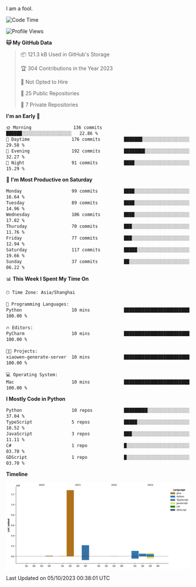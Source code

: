 I am a fool.

<!--START_SECTION:waka-->
![Code Time](http://img.shields.io/badge/Code%20Time-746%20hrs-blue)

![Profile Views](http://img.shields.io/badge/Profile%20Views-1-blue)

**🐱 My GitHub Data** 

> 📦 121.3 kB Used in GitHub's Storage 
 > 
> 🏆 304 Contributions in the Year 2023
 > 
> 🚫 Not Opted to Hire
 > 
> 📜 25 Public Repositories 
 > 
> 🔑 7 Private Repositories 
 > 
**I'm an Early 🐤** 

```text
🌞 Morning                136 commits         ██████░░░░░░░░░░░░░░░░░░░   22.86 % 
🌆 Daytime                176 commits         ███████░░░░░░░░░░░░░░░░░░   29.58 % 
🌃 Evening                192 commits         ████████░░░░░░░░░░░░░░░░░   32.27 % 
🌙 Night                  91 commits          ████░░░░░░░░░░░░░░░░░░░░░   15.29 % 
```
📅 **I'm Most Productive on Saturday** 

```text
Monday                   99 commits          ████░░░░░░░░░░░░░░░░░░░░░   16.64 % 
Tuesday                  89 commits          ████░░░░░░░░░░░░░░░░░░░░░   14.96 % 
Wednesday                106 commits         ████░░░░░░░░░░░░░░░░░░░░░   17.82 % 
Thursday                 70 commits          ███░░░░░░░░░░░░░░░░░░░░░░   11.76 % 
Friday                   77 commits          ███░░░░░░░░░░░░░░░░░░░░░░   12.94 % 
Saturday                 117 commits         █████░░░░░░░░░░░░░░░░░░░░   19.66 % 
Sunday                   37 commits          ██░░░░░░░░░░░░░░░░░░░░░░░   06.22 % 
```


📊 **This Week I Spent My Time On** 

```text
🕑︎ Time Zone: Asia/Shanghai

💬 Programming Languages: 
Python                   10 mins             █████████████████████████   100.00 % 

🔥 Editors: 
PyCharm                  10 mins             █████████████████████████   100.00 % 

🐱‍💻 Projects: 
xiaowen-generate-server  10 mins             █████████████████████████   100.00 % 

💻 Operating System: 
Mac                      10 mins             █████████████████████████   100.00 % 
```

**I Mostly Code in Python** 

```text
Python                   10 repos            █████████░░░░░░░░░░░░░░░░   37.04 % 
TypeScript               5 repos             █████░░░░░░░░░░░░░░░░░░░░   18.52 % 
JavaScript               3 repos             ███░░░░░░░░░░░░░░░░░░░░░░   11.11 % 
C#                       1 repo              █░░░░░░░░░░░░░░░░░░░░░░░░   03.70 % 
GDScript                 1 repo              █░░░░░░░░░░░░░░░░░░░░░░░░   03.70 % 
```



**Timeline**

![Lines of Code chart](https://raw.githubusercontent.com/VeejaLiu/VeejaLiu/master/assets/bar_graph.png)


 Last Updated on 05/10/2023 00:38:01 UTC
<!--END_SECTION:waka-->
